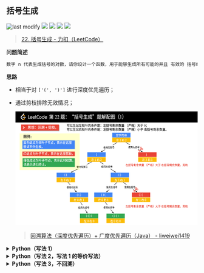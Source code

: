 ## 括号生成
<!--START_SECTION:badge-->

![last modify](https://img.shields.io/static/v1?label=last%20modify&message=2025-07-08%2016%3A53%3A13&color=yellowgreen&style=flat-square)
[![](https://img.shields.io/static/v1?label=&message=%E4%B8%AD%E7%AD%89&color=yellow&style=flat-square)](../../../README.md#中等)
[![](https://img.shields.io/static/v1?label=&message=LeetCode&color=green&style=flat-square)](../../../README.md#leetcode)
[![](https://img.shields.io/static/v1?label=&message=%E6%B7%B1%E5%BA%A6%E4%BC%98%E5%85%88%E6%90%9C%E7%B4%A2&color=blue&style=flat-square)](../../../README.md#深度优先搜索)
[![](https://img.shields.io/static/v1?label=&message=LeetCode%20Hot%20100&color=blue&style=flat-square)](../../../README.md#leetcode-hot-100)

<!--END_SECTION:badge-->
<!--info
tags: [dfs+回溯, lc100]
source: LeetCode
level: 中等
number: '0022'
name: 括号生成
companies: []
-->

> [22. 括号生成 - 力扣（LeetCode）](https://leetcode.cn/problems/generate-parentheses)

<summary><b>问题简述</b></summary>

```txt
数字 n 代表生成括号的对数，请你设计一个函数，用于能够生成所有可能的并且 有效的 括号组合。
```

<!-- 
<details><summary><b>详细描述</b></summary>

```txt
```

</details>
-->

<!-- <div align="center"><img src="../../../_assets/xxx.png" height="300" /></div> -->

<summary><b>思路</b></summary>

- 相当于对 `['(', ')']` 进行深度优先遍历；
- 通过剪枝排除无效情况；

    <div align="center"><img src="../../../_assets/LeetCode_0022_括号生成.png" height="300" /></div>

    > [回溯算法（深度优先遍历）+ 广度优先遍历（Java） - liweiwei1419](https://leetcode.cn/problems/generate-parentheses/solution/hui-su-suan-fa-by-liweiwei1419/)


<details><summary><b>Python（写法 1）</b></summary>

```python
class Solution:
    def generateParenthesis(self, n: int) -> List[str]:

        ret = []

        def dfs(l, r, tmp):
            # 非法情况（剪枝）
            if l < r or l > n:  # 已经包括 r > n
                return

            if l == r == n:
                ret.append(''.join(tmp))
                return
            
            # 先添加左括号
            tmp.append('(')
            dfs(l + 1, r, tmp)
            tmp.pop()

            # 再添加右括号
            tmp.append(')')
            dfs(l, r + 1, tmp)
            tmp.pop()

        dfs(0, 0, [])
        return ret
```

</details>

<details><summary><b>Python（写法 2，写法 1 的等价写法）</b></summary>

```python
class Solution:
    def generateParenthesis(self, n: int) -> List[str]:

        ret = []

        def dfs(l, r, tmp):
            # 非法情况
            if l < r or l > n:  # 已经包括 r > n
                return

            if l == r == n:
                ret.append(''.join(tmp))
                return
            
            for c in '()':
                # 注意 l 和 r 也要回溯，这里直接传表达式可以省略这一步；
                # 同样，如果不用 tmp 数组，而是传字符串表达式，那么 tmp 的回溯也可以省略（写法3）
                # if c == '(': l += 1
                # else: r += 1
                tmp.append(c)
                dfs(l + 1 if c == '(' else l, 
                    r + 1 if c == ')' else r, 
                    tmp)
                tmp.pop()
                # if c == '(': l -= 1
                # else: r -= 1

        dfs(0, 0, [])
        return ret
```

</details>

<details><summary><b>Python（写法 3，不回溯）</b></summary>

```python
class Solution:
    def generateParenthesis(self, n: int) -> List[str]:

        ret = []

        def dfs(l, r, tmp):
            # 非法情况
            if l < r or l > n:  # 已经包括 r > n
                return

            if l == r == n:
                ret.append(tmp)
                return

            for c in '()':
                # 不回溯的写法
                dfs(l + 1 if c == '(' else l, 
                    r + 1 if c == ')' else r, 
                    tmp + c)

        dfs(0, 0, '')
        return ret
```

</details>